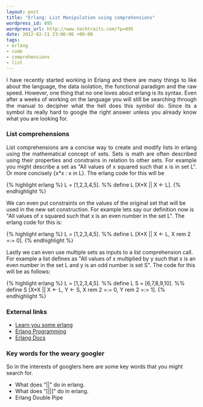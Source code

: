 ```yaml
--- 
layout: post
title: "Erlang: List Manipulation using comprehensions"
wordpress_id: 895
wordpress_url: http://www.techtraits.com/?p=895
date: 2012-02-11 23:06:06 +00:00
tags:
- erlang
- code
- comprehensions
- list
---
```

<p style="text-align: justify;">
I have recently started working in Erlang and there are many things to like about the language, the data isolation, the functional paradigm and the raw speed. However, one thing that no one loves about erlang is its syntax. Even after a weeks of working on the language you will still be searching through the manual to decipher what the hell does this symbol do. Since its a symbol its really hard to google the right answer unless you already know what you are looking for.</p>

<!--more-->

<h3>List comprehensions</h3>

<p style="text-align: justify;">List comprehensions are a concise way to create and modify lists in erlang using the mathematical concept of sets. Sets is math are often described using their properties and constrains in relation to other sets. For example you might describe a set as "All values of x squared such that x is in set L". Or more concisely {x*x : x in L}. The erlang code for this will be</p>

{% highlight erlang %}
L = [1,2,3,4,5]. %% define L
[X*X || X <- L].
{% endhighlight %}
&nbsp;


<p style="text-align: justify;">

We can even put constraints on the values of the original set that will be used in the new set construction. For example lets say our definition now is "All values of x squared such that x is an even number in the set L". The erlang code for this is:</p>

{% highlight erlang %}
L = [1,2,3,4,5]. %% define L
[X*X || X <- L, X rem 2 =:= 0].
{% endhighlight %}
&nbsp;



<p style="text-align: justify;">

Lastly we can even use multiple sets as inputs to a list comprehension call. For example a list defines as "All values of x multiplied by y such that x is an even number in the set L and y is an odd number is set S". The code for this will be as follows:</p>

{% highlight erlang %}
L = [1,2,3,4,5]. %% define L
S = [6,7,8,9,10]. %% define S
[X*X || X <- L, Y <- S, X rem 2 =:= 0, Y rem 2 =:= 1].
{% endhighlight %}
&nbsp;

<h3>External links</h3>

* [Learn you some erlang](http://learnyousomeerlang.com/starting-out-for-real#list-comprehensions)
* [Erlang Programming](http://en.wikibooks.org/wiki/Erlang_Programming/List_Comprehensions)
* [Erlang Docs](http://www.erlang.org/doc/programming_examples/list_comprehensions.html) 

<h3>Key words for the weary googler</h3>

So in the interests of googlers here are some key words that you might search for.

* What does "||" do in erlang.
* What does "[||]" do in erlang.
* Erlang Double Pipe


